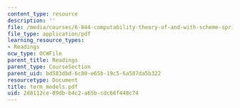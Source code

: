 ```yaml
---
content_type: resource
description: ''
file: /media/courses/6-844-computability-theory-of-and-with-scheme-spring-2003/2d8112ce89dbb4c2a65bcdc66f448c74_term_models.pdf
file_type: application/pdf
learning_resource_types:
- Readings
ocw_type: OCWFile
parent_title: Readings
parent_type: CourseSection
parent_uid: bd583dbd-6c80-e65b-19c5-6a507da5b322
resourcetype: Document
title: term_models.pdf
uid: 2d8112ce-89db-b4c2-a65b-cdc66f448c74
---
```

